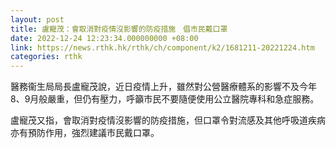 ```yaml
---
layout: post
title: 盧寵茂：會取消對疫情沒影響的防疫措施　倡市民戴口罩
date: 2022-12-24 12:23:34.000000000 +08:00
link: https://news.rthk.hk/rthk/ch/component/k2/1681211-20221224.htm
categories: rthk
---
```


醫務衞生局局長盧寵茂說，近日疫情上升，雖然對公營醫療體系的影響不及今年8、9月般嚴重，但仍有壓力，呼籲市民不要隨便使用公立醫院專科和急症服務。

盧寵茂又指，會取消對疫情沒影響的防疫措施，但口罩令對流感及其他呼吸道疾病亦有預防作用，強烈建議市民戴口罩。
